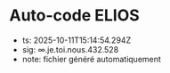 # Auto-code ELIOS
- ts: 2025-10-11T15:14:54.294Z
- sig: ∞.je.toi.nous.432.528
- note: fichier généré automatiquement